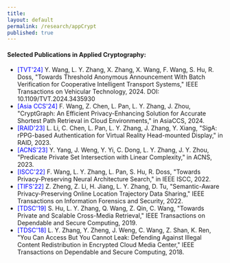 ```yaml
---
title:
layout: default
permalink: /research/appCrypt
published: true
---
```


<!--## Edge Intelligence

Gartner's hype cycle for artificial intelligence (AI) 2021, shown in figure 1, places the edge AI at the peak of inflated expectation, leaving the innovation trigger phase in only 12 months. Moreover, the IBM Institute for Business Value claims that the expected return on investment in green edge computing amounts to 10% in 2022. According to Gartner, however, there will still be room for further investments in edge AI, because it will steadily reach the Plateau of Productivity within a maximum of 5 years. 
In fact, when talking about the computation of AI tasks at the edge of the network, the literature shows solutions that rely on well-known infrastructures that involve devices, edge, and cloud systems. 

![gartner-hype-cycle-ai-2021](../../assets/images/gartner-hype-cycle-ai-2021.png)
[Figure 1: The 4 Trends That Prevail on the Gartner Hype Cycle for AI, 2021](https://www.gartner.com/en/articles/the-4-trends-that-prevail-on-the-gartner-hype-cycle-for-ai-2021-)

### Communication, Coordination, Cooperation, and Collaboration


0.  Lorenzo Carnevale, Massimo Villari. "<i>A Nature-Inspired Coordination System to Decentralize Intelligence at the Disconnected Edge</i>". 2022 7th IEEE Cyber Science and Technology Congress (CyberSciTech), Falerna (CZ), Italy, September 2022 [[poster](https://drive.google.com/file/d/1mfqEl_vW5i_8IJl8kc6gmqlJYM0uF7Ng/view?usp=sharing)]
{: reversed="reversed"}
-->

#### Selected Publications in Applied Cryptography:  
- <span style="color:blue">[TVT'24]</span>   Y. Wang, L. Y. Zhang, X. Zhang, X. Wang, F. Wang, S. Hu, R. Doss, "Towards Threshold Anonymous Announcement With Batch Verification for Cooperative Intelligent Transport Systems," IEEE Transactions on Vehicular Technology, 2024. DOI: 10.1109/TVT.2024.3435930
- <span style="color:blue">[Asia CCS'24]</span>   F. Wang, Z. Chen, L. Pan, L. Y. Zhang, J. Zhou, "CryptGraph: An Efficient Privacy-Enhancing Solution for Accurate Shortest Path Retrieval in Cloud Environments," in AsiaCCS, 2024.
- <span style="color:blue">[RAID'23]</span> L. Li, C. Chen, L. Pan, L. Y. Zhang, J. Zhang, Y. Xiang, "SigA: rPPG-based Authentication for Virtual Reality Head-mounted Display," in RAID, 2023. 
- <span style="color:blue">[ACNS'23]</span> Y. Yang, J. Weng, Y. Yi, C. Dong, L. Y. Zhang, J. Y. Zhou, "Predicate Private Set Intersection with Linear Complexity," in ACNS, 2023. 
- <span style="color:blue">[ISCC'22]</span> F. Wang, L. Y. Zhang, L. Pan, S. Hu, R. Doss, "Towards Privacy-Preserving Neural Architecture Search," in IEEE ISCC, 2022. 
- <span style="color:blue">[TIFS'22]</span> Z. Zheng, Z. Li, H. Jiang, L. Y. Zhang, D. Tu, "Semantic-Aware Privacy-Preserving Online Location Trajectory Data Sharing," IEEE Transactions on Information Forensics and Security, 2022.
- <span style="color:blue">[TDSC'19]</span> S. Hu, L. Y. Zhang, Q. Wang, Z. Qin, C. Wang, "Towards Private and Scalable Cross-Media Retrieval," IEEE Transactions on Dependable and Secure Computing, 2019.
- <span style="color:blue">[TDSC'18]</span> L. Y. Zhang, Y. Zheng, J. Weng, C. Wang, Z. Shan, K. Ren, "You Can Access But You Cannot Leak: Defending Against Illegal Content Redistribution in Encrypted Cloud Media Center," IEEE Transactions on Dependable and Secure Computing, 2018.
